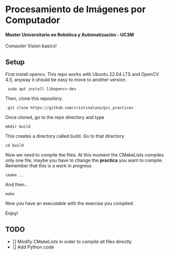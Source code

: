 # Procesamiento de Imágenes por Computador 
#### Master Universitario en Robótica y Automatización - UC3M

Computer Vision basics!

## Setup

First install opencv. This repo works with Ubuntu 22.04 LTS and OpenCV 4.5, anyway it should be easy to move to another version.

``` sudo apt install libopencv-dev```

Then, clone this repository.

``` git clone https://github.com/cristinaluna/pic_practices```

Once cloned, go to the repo directory and type

``` mkdir build ```

This creates a directory called build. Go to that directory

``` cd build ```

Now we need to compile the files. At this moment the CMakeLists compiles only one file, maybe you have to change the __practica__ you want to compile. Remember that this is a work in progress

``` cmake .. ```

And then...

``` make ```

Now you have an executable with the exercise you compiled. 

Enjoy!

## TODO

- [] Modify CMakeLists in order to compile all files directly
- [] Add Python code

